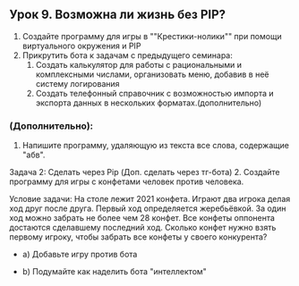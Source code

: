 ## Урок 9. Возможна ли жизнь без PIP?

1. Создайте программу для игры в ""Крестики-нолики"" при помощи виртуального окружения и PIP
2. Прикрутить бота к задачам с предыдущего семинара:
   1. Создать калькулятор для работы с рациональными и комплексными числами, организовать меню, добавив в неё систему логирования
   2. Создать телефонный справочник с возможностью импорта и экспорта данных в нескольких форматах.(дополнительно)

### (Дополнительно):
1. Напишите программу, удаляющую из текста все слова, содержащие "абв".

Задача 2: Сделать через Pip (Доп. сделать через тг-бота)
2. Создайте программу для игры с конфетами человек против человека.

Условие задачи: На столе лежит 2021 конфета. Играют два игрока делая ход друг после друга.
Первый ход определяется жеребьёвкой. За один ход можно забрать не более чем 28 конфет.
Все конфеты оппонента достаются сделавшему последний ход.
Сколько конфет нужно взять первому игроку, чтобы забрать все конфеты у своего конкурента?

- a) Добавьте игру против бота

- b) Подумайте как наделить бота "интеллектом"

